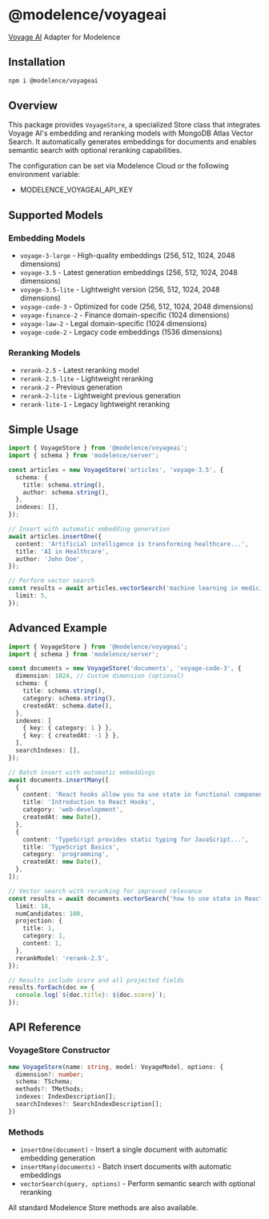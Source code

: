 # @modelence/voyageai

[Voyage AI](https://www.voyageai.com/) Adapter for Modelence

## Installation

```bash
npm i @modelence/voyageai
```

## Overview

This package provides `VoyageStore`, a specialized Store class that integrates Voyage AI's embedding and reranking models with MongoDB Atlas Vector Search. It automatically generates embeddings for documents and enables semantic search with optional reranking capabilities.

The configuration can be set via Modelence Cloud or the following environment variable:

- MODELENCE_VOYAGEAI_API_KEY

## Supported Models

### Embedding Models

- `voyage-3-large` - High-quality embeddings (256, 512, 1024, 2048 dimensions)
- `voyage-3.5` - Latest generation embeddings (256, 512, 1024, 2048 dimensions)
- `voyage-3.5-lite` - Lightweight version (256, 512, 1024, 2048 dimensions)
- `voyage-code-3` - Optimized for code (256, 512, 1024, 2048 dimensions)
- `voyage-finance-2` - Finance domain-specific (1024 dimensions)
- `voyage-law-2` - Legal domain-specific (1024 dimensions)
- `voyage-code-2` - Legacy code embeddings (1536 dimensions)

### Reranking Models

- `rerank-2.5` - Latest reranking model
- `rerank-2.5-lite` - Lightweight reranking
- `rerank-2` - Previous generation
- `rerank-2-lite` - Lightweight previous generation
- `rerank-lite-1` - Legacy lightweight reranking

## Simple Usage

```ts
import { VoyageStore } from '@modelence/voyageai';
import { schema } from 'modelence/server';

const articles = new VoyageStore('articles', 'voyage-3.5', {
  schema: {
    title: schema.string(),
    author: schema.string(),
  },
  indexes: [],
});

// Insert with automatic embedding generation
await articles.insertOne({
  content: 'Artificial intelligence is transforming healthcare...',
  title: 'AI in Healthcare',
  author: 'John Doe',
});

// Perform vector search
const results = await articles.vectorSearch('machine learning in medicine', {
  limit: 5,
});
```

## Advanced Example

```ts
import { VoyageStore } from '@modelence/voyageai';
import { schema } from 'modelence/server';

const documents = new VoyageStore('documents', 'voyage-code-3', {
  dimension: 1024, // Custom dimension (optional)
  schema: {
    title: schema.string(),
    category: schema.string(),
    createdAt: schema.date(),
  },
  indexes: [
    { key: { category: 1 } },
    { key: { createdAt: -1 } },
  ],
  searchIndexes: [],
});

// Batch insert with automatic embeddings
await documents.insertMany([
  {
    content: 'React hooks allow you to use state in functional components...',
    title: 'Introduction to React Hooks',
    category: 'web-development',
    createdAt: new Date(),
  },
  {
    content: 'TypeScript provides static typing for JavaScript...',
    title: 'TypeScript Basics',
    category: 'programming',
    createdAt: new Date(),
  },
]);

// Vector search with reranking for improved relevance
const results = await documents.vectorSearch('how to use state in React', {
  limit: 10,
  numCandidates: 100,
  projection: {
    title: 1,
    category: 1,
    content: 1,
  },
  rerankModel: 'rerank-2.5',
});

// Results include score and all projected fields
results.forEach(doc => {
  console.log(`${doc.title}: ${doc.score}`);
});
```

## API Reference

### VoyageStore Constructor

```ts
new VoyageStore(name: string, model: VoyageModel, options: {
  dimension?: number;
  schema: TSchema;
  methods?: TMethods;
  indexes: IndexDescription[];
  searchIndexes?: SearchIndexDescription[];
})
```

### Methods

- `insertOne(document)` - Insert a single document with automatic embedding generation
- `insertMany(documents)` - Batch insert documents with automatic embeddings
- `vectorSearch(query, options)` - Perform semantic search with optional reranking

All standard Modelence Store methods are also available.
